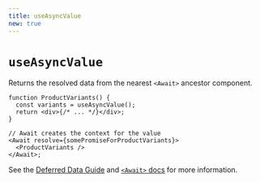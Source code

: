 ```yaml
---
title: useAsyncValue
new: true
---
```


# `useAsyncValue`

Returns the resolved data from the nearest `<Await>` ancestor component.

```tsx
function ProductVariants() {
  const variants = useAsyncValue();
  return <div>{/* ... */}</div>;
}

// Await creates the context for the value
<Await resolve={somePromiseForProductVariants}>
  <ProductVariants />
</Await>;
```

See the [Deferred Data Guide][deferred] and [`<Await>` docs][await docs] for more information.

[await docs]: ../components/await
[deferred]: ../guides/deferred
